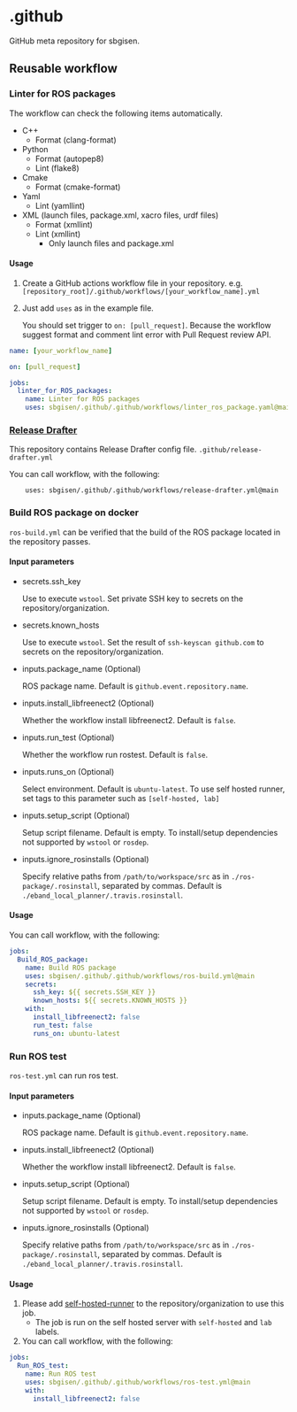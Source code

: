 # .github

GitHub meta repository for sbgisen.

## Reusable workflow

### Linter for ROS packages

The workflow can check the following items automatically.

- C++
  - Format (clang-format)
- Python
  - Format (autopep8)
  - Lint (flake8)
- Cmake
  - Format (cmake-format)
- Yaml
  - Lint (yamllint)
- XML (launch files, package.xml, xacro files, urdf files)
  - Format (xmllint)
  - Lint (xmllint)
    - Only launch files and package.xml

#### Usage

1. Create a GitHub actions workflow file in your repository. e.g. `[repository_root]/.github/workflows/[your_workflow_name].yml`
2. Just add `uses` as in the example file.

    You should set trigger to `on: [pull_request]`.
    Because the workflow suggest format and comment lint error with Pull Request review API.

```yaml
name: [your_workflow_name]

on: [pull_request]

jobs:
  linter_for_ROS_packages:
    name: Linter for ROS packages
    uses: sbgisen/.github/.github/workflows/linter_ros_package.yaml@main
```

### [Release Drafter](https://github.com/release-drafter/release-drafter)

This repository contains Release Drafter config file.
`.github/release-drafter.yml`

You can call workflow, with the following:

```
    uses: sbgisen/.github/.github/workflows/release-drafter.yml@main
```

### Build ROS package on docker

`ros-build.yml` can be verified that the build of the ROS package located in the repository passes.

#### Input parameters

- secrets.ssh_key

  Use to execute `wstool`.
  Set private SSH key to secrets on the repository/organization.

- secrets.known_hosts

  Use to execute `wstool`.
  Set the result of `ssh-keyscan github.com` to secrets on the repository/organization.

- inputs.package_name (Optional)

  ROS package name.
  Default is `github.event.repository.name`.

- inputs.install_libfreenect2 (Optional)

  Whether the workflow install libfreenect2.
  Default is `false`.

- inputs.run_test (Optional)

  Whether the workflow run rostest.
  Default is `false`.

- inputs.runs_on (Optional)

  Select environment.
  Default is `ubuntu-latest`.
  To use self hosted runner, set tags to this parameter such as `[self-hosted, lab]`

- inputs.setup_script (Optional)

  Setup script filename.
  Default is empty.
  To install/setup dependencies not supported by `wstool` or `rosdep`.

- inputs.ignore_rosinstalls (Optional)

  Specify relative paths from `/path/to/workspace/src` as in `./ros-package/.rosinstall`, separated by commas.
  Default is `./eband_local_planner/.travis.rosinstall`.

#### Usage

You can call workflow, with the following:

```yaml
jobs:
  Build_ROS_package:
    name: Build ROS package
    uses: sbgisen/.github/.github/workflows/ros-build.yml@main
    secrets:
      ssh_key: ${{ secrets.SSH_KEY }}
      known_hosts: ${{ secrets.KNOWN_HOSTS }}
    with:
      install_libfreenect2: false
      run_test: false
      runs_on: ubuntu-latest
```

### Run ROS test

`ros-test.yml` can run ros test.

#### Input parameters

- inputs.package_name (Optional)

  ROS package name.
  Default is `github.event.repository.name`.

- inputs.install_libfreenect2 (Optional)

  Whether the workflow install libfreenect2.
  Default is `false`.

- inputs.setup_script (Optional)

  Setup script filename.
  Default is empty.
  To install/setup dependencies not supported by `wstool` or `rosdep`.

- inputs.ignore_rosinstalls (Optional)

  Specify relative paths from `/path/to/workspace/src` as in `./ros-package/.rosinstall`, separated by commas.
  Default is `./eband_local_planner/.travis.rosinstall`.

#### Usage

1. Please add [self-hosted-runner](https://docs.github.com/ja/actions/hosting-your-own-runners/adding-self-hosted-runners) to the repository/organization to use this job.
    - The job is run on the self hosted server with `self-hosted` and `lab` labels.
1. You can call workflow, with the following:

```yaml
jobs:
  Run_ROS_test:
    name: Run ROS test
    uses: sbgisen/.github/.github/workflows/ros-test.yml@main
    with:
      install_libfreenect2: false
```
